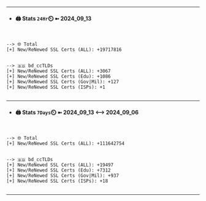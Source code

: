 

---
- #### 🖨️ **Stats** `24Hr`⏲️ ➼ 2024_09_13
```console


--> 🌐 Total
[+] New/ReNewed SSL Certs (ALL): +19717816


--> 🇧🇩 bd_ccTLDs
[+] New/ReNewed SSL Certs (ALL): +3067
[+] New/ReNewed SSL Certs (Edu): +1086
[+] New/ReNewed SSL Certs (Gov|Mil): +127
[+] New/ReNewed SSL Certs (ISPs): +1


```

---
- #### 🖨️ **Stats** `7Days`⏲️ ➼ 2024_09_13 <--> 2024_09_06
```console


--> 🌐 Total
[+] New/ReNewed SSL Certs (ALL): +111642754


--> 🇧🇩 bd_ccTLDs
[+] New/ReNewed SSL Certs (ALL): +19497
[+] New/ReNewed SSL Certs (Edu): +7312
[+] New/ReNewed SSL Certs (Gov|Mil): +937
[+] New/ReNewed SSL Certs (ISPs): +18


```

---

